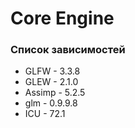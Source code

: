 # Core Engine

### Список зависимостей
- GLFW - 3.3.8
- GLEW - 2.1.0
- Assimp - 5.2.5
- glm - 0.9.9.8
- ICU - 72.1
